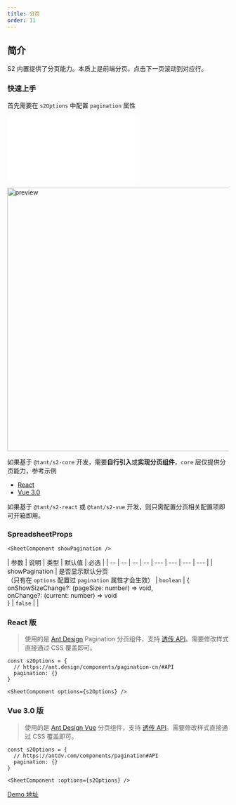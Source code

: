 ```yaml
---
title: 分页
order: 11
---
```


## 简介

S2 内置提供了分页能力。本质上是前端分页，点击下一页滚动到对应行。

### 快速上手

首先需要在 `s2Options` 中配置 `pagination` 属性

<embed src="@/docs/common/pagination.zh.md"></embed>

<img src="https://gw.alipayobjects.com/zos/antfincdn/LVw2QOvjgW/b1563a7b-4070-4d61-a18b-6558e2c5b27b.png" width="600"  alt="preview" />

如果基于 `@tant/s2-core` 开发，需要**自行引入**或**实现分页组件**，`core` 层仅提供分页能力，参考示例

* [React](https://github.com/antvis/S2/blob/master/packages/s2-react/src/components/pagination/index.tsx)
* [Vue 3.0](https://github.com/antvis/S2/blob/master/packages/s2-vue/src/components/pagination/index.vue)

如果基于 `@tant/s2-react` 或  `@tant/s2-vue` 开发，则只需配置分页相关配置项即可开箱即用。

### SpreadsheetProps

```tsx
<SheetComponent showPagination />
```

| 参数 | 说明 | 类型 | 默认值 | 必选 |
| -- | -- | -- | -- | --- | --- | --- | --- |
| showPagination | 是否显示默认分页<br>（只有在 `options` 配置过 `pagination` 属性才会生效） | `boolean` \| \{ <br>onShowSizeChange?: (pageSize: number) => void,<br>onChange?: (current: number) => void <br>} | `false` |  |

### React 版

> 使用的是 [Ant Design](https://ant.design/components/pagination-cn/) Pagination 分页组件，支持 [透传 API](https://ant.design/components/pagination-cn/#API)。需要修改样式直接通过 CSS 覆盖即可。

```tsx
const s2Options = {
  // https://ant.design/components/pagination-cn/#API
  pagination: {}
}

<SheetComponent options={s2Options} />
```

<Playground path='react-component/pagination/demo/pivot.tsx' rid='container'></playground>

### Vue 3.0 版

> 使用的是 [Ant Design Vue](https://antdv.com/components/pagination) 分页组件，支持 [透传 API](https://antdv.com/components/pagination#API)。需要修改样式直接通过 CSS 覆盖即可。

```tsx
const s2Options = {
  // https://antdv.com/components/pagination#API
  pagination: {}
}

<SheetComponent :options={s2Options} />

```

[Demo 地址](https://codesandbox.io/embed/nice-dijkstra-hzycy6?fontsize=14&hidenavigation=1&theme=dark)
